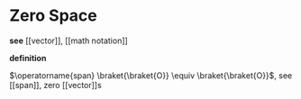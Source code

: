 # Zero Space

**see** [[vector]], [[math notation]]

**definition**

$\operatorname{span} \braket{\braket{O}} \equiv \braket{\braket{O}}$, see [[span]], zero [[vector]]s
